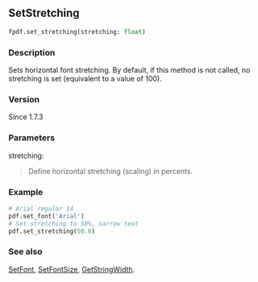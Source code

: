 ## SetStretching ##

```python
fpdf.set_stretching(stretching: float)
```

### Description ###

Sets horizontal font stretching. By default, if this method is not called, no stretching is set (equivalent to a value of 100).

### Version ###

Since 1.7.3

### Parameters ###

stretching:
> Define horizontal stretching (scaling) in percents.

### Example ###

```python
# Arial regular 14
pdf.set_font('Arial')
# Set stretching to 50%, narrow text
pdf.set_stretching(50.0)
```

### See also ###

[SetFont](SetFont.md), [SetFontSize](SetFontSize.md), [GetStringWidth](GetStringWidth.md).
